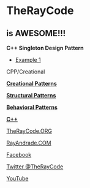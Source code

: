 # TheRayCode
## is AWESOME!!!
**C++ Singleton Design Pattern**

 * [Example 1](/SN1/README.md)

CPP/Creational

**[Creational Patterns](../README.md)**

**[Structural Patterns](../../Structural/README.md)**

**[Behavioral Patterns](../../Behavioral/README.md)**

**[C++](https://github.com/RayAndrade/TheRayCode/tree/main/CPP/README.md)**  

[TheRayCode.ORG](https://www.TheRayCode.org)

[RayAndrade.COM](https://www.RayAndrade.com)

[Facebook](https://www.facebook.com/TheRayCode/)

[Twitter @TheRayCode](https://www.twitter.com/TheRayCode/)

[YouTube](https://www.youtube.com/AndradeRay/)


